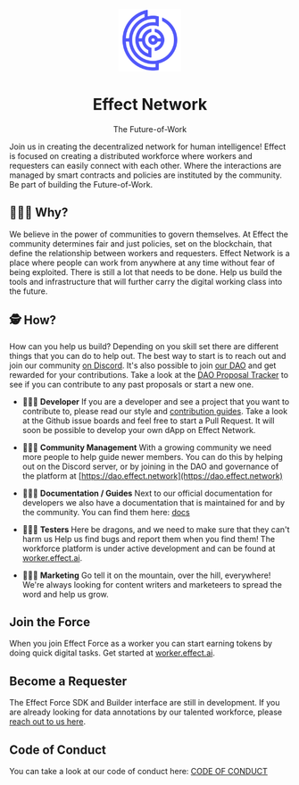 <p align="center"><img src="logo.png" width="112px"></p>

<h1 align="center">Effect Network</h1>

<p align="center">The Future-of-Work</p>

Join us in creating the decentralized network for human intelligence! Effect is
focused on creating a distributed workforce where workers and requesters can
easily connect with each other. Where the interactions are managed by smart
contracts and policies are instituted by the community. Be part of building the
Future-of-Work.

## 🤷🏽‍♀️ Why?

We believe in the power of communities to govern themselves. At Effect the
community determines fair and just policies, set on the blockchain, that define
the relationship between workers and requesters. Effect Network is a place where
people can work from anywhere at any time without fear of being exploited. There
is still a lot that needs to be done. Help us build the tools and infrastructure
that will further carry the digital working class into the future.

## 🕵 How?

How can you help us build? Depending on you skill set there are different things
that you can do to help out. The best way to start is to reach out and join our
community [on Discord](https://discord.gg/7JJrUE8b). It's also possible to join
[our DAO](https://dao.effect.network) and get rewarded for your
contributions. Take a look at the [DAO Proposal
Tracker](https://effect-dao-docs.gitbook.io/proposal-tracker/) to see if you can
contribute to any past proposals or start a new one.

- 👩🏻‍💻 **Developer** If you are a developer and see a project that you want to
  contribute to, please read our style and [contribution
  guides](https://github.com/effectai/effect-network/blob/new-readme/.github/CONTRIBUTING.md). Take
  a look at the Github issue boards and feel free to start a Pull Request. It
  will soon be possible to develop your own dApp on Effect Network.

- 👨🏻‍🚒 **Community Management** With a growing community we need more people
  to help guide newer members. You can do this by helping out on the Discord
  server, or by joining in the DAO and governance of the platform at
  [https://dao.effect.network](https://dao.effect.network)

- 👩🏻‍🍳 **Documentation / Guides** Next to our official documentation for developers we
  also have a documentation that is maintained for and by the community. You can
  find them here: [docs](https://effect-dao-docs.gitbook.io/dao-guides/)

- 👩🏿‍🏭 **Testers** Here be dragons, and we need to make sure that they can't
  harm us Help us find bugs and report them when you find them! The workforce
  platform is under active development and can be found at
  [worker.effect.ai](https://worker.effect.ai).

- 👩🏾‍🚀 **Marketing** Go tell it on the mountain, over the hill, everywhere!
  We're always looking for content writers and marketeers to spread the word and
  help us grow.

## Join the Force

When you join Effect Force as a worker you can start earning tokens by doing
quick digital tasks. Get started at
[worker.effect.ai](https://worker.effect.ai).

## Become a Requester

The Effect Force SDK and Builder interface are still in development. If you are
already looking for data annotations by our talented workforce, please [reach
out to us here](https://form.typeform.com/to/XpQoFq).

## Code of Conduct

You can take a look at our code of conduct here: [CODE OF
CONDUCT](https://github.com/effectai/effect-network/blob/new-readme/.github/CODE_OF_CONDUCT.md)
